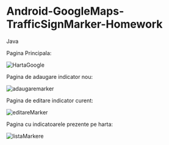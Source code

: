# Android-GoogleMaps-TrafficSignMarker-Homework
Java

Pagina Principala:

![HartaGoogle](https://user-images.githubusercontent.com/80251617/186926266-d3a3be33-a694-4abb-a147-dd84ea9c23e3.jpg)

Pagina de adaugare indicator nou:

![adaugaremarker](https://user-images.githubusercontent.com/80251617/186926329-98bb6092-31b6-4887-8c42-532f75d538d3.jpg)

Pagina de editare indicator curent:

![editareMarker](https://user-images.githubusercontent.com/80251617/186926304-1ef62883-103f-4575-8d4b-4dafa5164d13.jpg)

Pagina cu indicatoarele prezente pe harta:

![listaMarkere](https://user-images.githubusercontent.com/80251617/186926359-eb8c11af-d5bd-43ce-81f9-3b68f57dfa41.jpg)
